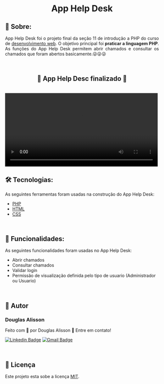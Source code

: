<h1 align="center">App Help Desk</h1>
<h2>&#x1F4D2; Sobre:</h2>
<p align="justify">App Help Desk foi o projeto final da seção 11 de introdução a PHP do curso de <a href="https://www.udemy.com/course/web-completo/">desenvolvimento web</a>. O objetivo principal foi <b>praticar a linguagem PHP</b>. As funções do App Help Desk permitem abrir chamados e consultar os chamados que foram abertos basicamente.&#x1F61C;&#x1F61C;&#x1F61C;</p>

<br>
<h2 align="center">&#x1F6A7 App Help Desc finalizado &#x1F6A7</h2>
<br>

<video align="center" width="500" height="240" controls>
  <source src="demonstracao.mp4" type="video/mp4">
</video>

<h2>&#x1F6E0 Tecnologias:</h2>
<p align="justify">As seguintes ferramentas foram usadas na construção do App Help Desk:</p>
<ul>
    <li><a href="https://www.php.net/manual/pt_BR/intro-whatis.php">PHP</a></li>
    <li><a href="https://www.w3schools.com/html/html_intro.asp">HTML</a></li>
    <li><a href="https://www.w3schools.com/css/css_intro.asp">CSS</a></li>
</ul>

<br>
<h2>&#x1F4CC Funcionalidades:</h2>
<p align="justify">As seguintes funcionalidades foram usadas no App Help Desk:</p>
<ul>
    <li>Abrir chamados</li>
    <li>Consultar chamados</li>
    <li>Validar login</li>
    <li>Permissão de visualização definida pelo tipo de usuario (Administrador ou Usuario)</li>
</ul>

<br>
<h2>&#x1F464 Autor</h2>
<h3>Douglas Alisson</h3>
<p>Feito com &#x1F499 por Douglas Alisson &#x1F44B Entre em contato!</p>

[![Linkedin Badge](https://img.shields.io/badge/-Douglas-blue?style=flat-square&logo=Linkedin&logoColor=white&link=https://www.linkedin.com/in/douglas-alisson-da-silva-fredo-6593211a5/)](https://www.linkedin.com/in/douglas-alisson-da-silva-fredo-6593211a5/)
[![Gmail Badge](https://img.shields.io/badge/-douglasalissonsf@gmail.com-c14438?style=flat-square&logo=Gmail&logoColor=white&link=mailto:douglasalissonsf@gmail.com)](mailto:douglasalissonsf@gmail.com)

<br>

## 📝 Licença

Este projeto esta sobe a licença [MIT](./LICENSE).
